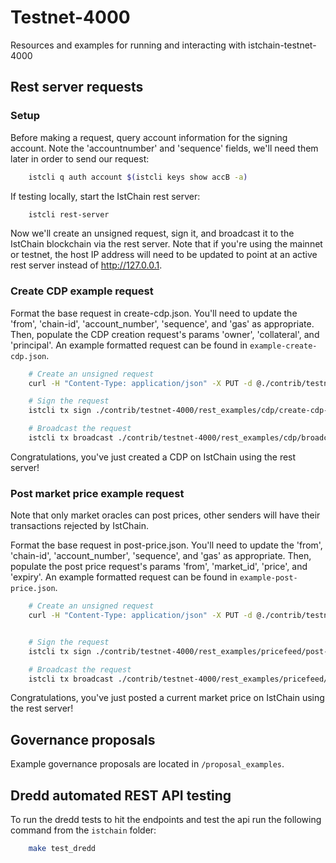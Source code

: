 # Testnet-4000

Resources and examples for running and interacting with istchain-testnet-4000

## Rest server requests

### Setup

Before making a request, query account information for the signing account. Note the 'accountnumber' and 'sequence' fields, we'll need them later in order to send our request:

```bash
    istcli q auth account $(istcli keys show accB -a)
```

If testing locally, start the IstChain rest server:

```bash
    istcli rest-server
```

Now we'll create an unsigned request, sign it, and broadcast it to the IstChain blockchain via the rest server. Note that if you're using the mainnet or testnet, the host IP address will need to be updated to point at an active rest server instead of http://127.0.0.1.

### Create CDP example request

Format the base request in create-cdp.json. You'll need to update the 'from', 'chain-id', 'account_number', 'sequence', and 'gas' as appropriate. Then, populate the CDP creation request's params 'owner', 'collateral', and 'principal'. An example formatted request can be found in `example-create-cdp.json`.

```bash
    # Create an unsigned request
    curl -H "Content-Type: application/json" -X PUT -d @./contrib/testnet-4000/rest_examples/cdp/create-cdp.json http://127.0.0.1:1317/cdp | jq > ./contrib/testnet-4000/rest_examples/cdp/create-cdp-unsigned.json

    # Sign the request
    istcli tx sign ./contrib/testnet-4000/rest_examples/cdp/create-cdp-unsigned.json --from accB --offline --chain-id testing --sequence 1 --account-number 2 | jq  > ./contrib/testnet-4000/rest_examples/cdp/broadcast-create-cdp.json

    # Broadcast the request
    istcli tx broadcast ./contrib/testnet-4000/rest_examples/cdp/broadcast-create-cdp.json
```

Congratulations, you've just created a CDP on IstChain using the rest server!

### Post market price example request

Note that only market oracles can post prices, other senders will have their transactions rejected by IstChain.

Format the base request in post-price.json. You'll need to update the 'from', 'chain-id', 'account_number', 'sequence', and 'gas' as appropriate. Then, populate the post price request's params 'from', 'market_id', 'price', and 'expiry'. An example formatted request can be found in `example-post-price.json`.

```bash
    # Create an unsigned request
	curl -H "Content-Type: application/json" -X PUT -d @./contrib/testnet-4000/rest_examples/pricefeed/post-price.json http://127.0.0.1:1317/pricefeed/postprice | jq > ./contrib/testnet-4000/rest_examples/pricefeed/post-price-unsigned.json


    # Sign the request
    istcli tx sign ./contrib/testnet-4000/rest_examples/pricefeed/post-price-unsigned.json --from validator --offline --chain-id testing --sequence 96 --account-number 0 | jq > ./contrib/testnet-4000/rest_examples/pricefeed/broadcast-post-price.json

    # Broadcast the request
    istcli tx broadcast ./contrib/testnet-4000/rest_examples/pricefeed/broadcast-post-price.json
```

Congratulations, you've just posted a current market price on IstChain using the rest server!

## Governance proposals

Example governance proposals are located in `/proposal_examples`.

## Dredd automated REST API testing

To run the dredd tests to hit the endpoints and test the api run the following command from the `istchain` folder:

```bash
    make test_dredd
```
